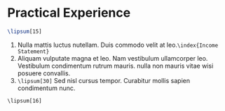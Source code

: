# Practical Experience

```latex
\lipsum[15]
```

1. Nulla mattis luctus nutellam. Duis commodo velit at leo.`\index{Income Statement}`
2. Aliquam vulputate magna et leo. Nam vestibulum ullamcorper leo. Vestibulum condimentum rutrum mauris.
	nulla non mauris
	vitae wisi
	posuere convallis.
3. `\lipsum[30]` Sed nisl cursus tempor. Curabitur mollis sapien condimentum nunc.

`\lipsum[16]`





